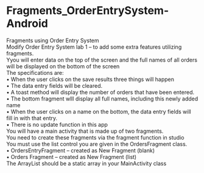# Fragments_OrderEntrySystem-Android
Fragments using Order Entry System <br>
Modify Order Entry System lab 1 – to add some extra features utilizing fragments. <br> 
Yyou will enter data on the top of the screen and the full names of all orders will be displayed on the bottom of the screen  <br>
The specifications are: <br>
• When the user clicks on the save results three things will happen <br>
• The data entry fields will be cleared. <br>
• A toast method will display the number of orders that have been entered. <br>
• The bottom fragment wlll display all full names, including this newly added name <br>
• When the user clicks on a name on the bottom, the data entry fields will fill in with that entry. <br>
• There is no update function in this app  <br>
You will have a main activity that is made up of two fragments.   <br>
You need to create these fragments via the fragment function in studio  <br>
You must use the list control you are given in the OrdersFragment class. <br>
• OrdersEntryFragment – created as New Fragment (blank) <br>
• Orders Fragment – created as New Fragment (list)  <br>
The ArrayList should be a static array in your MainActivity class <br>
